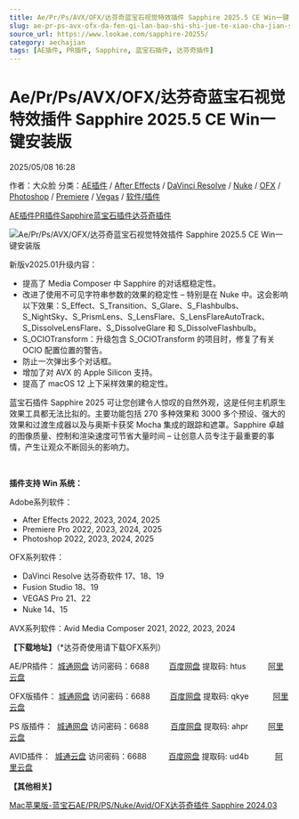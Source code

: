 ```yaml
---
title: Ae/Pr/Ps/AVX/OFX/达芬奇蓝宝石视觉特效插件 Sapphire 2025.5 CE Win一键安装版
slug: ae-pr-ps-avx-ofx-da-fen-qi-lan-bao-shi-shi-jue-te-xiao-cha-jian-sapphire-2025-5-ce-winyi-jian-an-zhuang-ban
source_url: https://www.lookae.com/sapphire-20255/
category: aechajian
tags: [AE插件, PR插件, Sapphire, 蓝宝石插件, 达芬奇插件]
---
```

# Ae/Pr/Ps/AVX/OFX/达芬奇蓝宝石视觉特效插件 Sapphire 2025.5 CE Win一键安装版

2025/05/08 16:28

作者：大众脸
分类：[AE插件](https://www.lookae.com/after-effects/aechajian/) / [After Effects](https://www.lookae.com/after-effects/) / [DaVinci Resolve](https://www.lookae.com/qitarjcj/resolvezy/) / [Nuke](https://www.lookae.com/qitarjcj/nukezy/) / [OFX](https://www.lookae.com/qitarjcj/ofxzy/) / [Photoshop](https://www.lookae.com/qitarjcj/pszy/) / [Premiere](https://www.lookae.com/qitarjcj/premierezy/) / [Vegas](https://www.lookae.com/qitarjcj/vegaszy/) / [软件/插件](https://www.lookae.com/qitarjcj/)

[AE插件](https://www.lookae.com/tag/ae%e6%8f%92%e4%bb%b6/)[PR插件](https://www.lookae.com/tag/pr%e6%8f%92%e4%bb%b6/)[Sapphire](https://www.lookae.com/tag/sapphire/)[蓝宝石插件](https://www.lookae.com/tag/%e8%93%9d%e5%ae%9d%e7%9f%b3%e6%8f%92%e4%bb%b6/)[达芬奇插件](https://www.lookae.com/tag/%e8%be%be%e8%8a%ac%e5%a5%87%e6%8f%92%e4%bb%b6/)

![Ae/Pr/Ps/AVX/OFX/达芬奇蓝宝石视觉特效插件 Sapphire 2025.5 CE Win一键安装版](https://www.lookae.com/wp-content/uploads/2024/11/Sapphire-2025.jpg "Ae/Pr/Ps/AVX/OFX/达芬奇蓝宝石视觉特效插件 Sapphire 2025.5 CE Win一键安装版-LookAE.com")

新版v2025.01升级内容：

* 提高了 Media Composer 中 Sapphire 的对话框稳定性。
* 改进了使用不可见字符串参数的效果的稳定性 – 特别是在 Nuke 中。这会影响以下效果：S\_Effect、S\_Transition、S\_Glare、S\_Flashbulbs、S\_NightSky、S\_PrismLens、S\_LensFlare、S\_LensFlareAutoTrack、S\_DissolveLensFlare、S\_DissolveGlare 和 S\_DissolveFlashbulb。
* S\_OCIOTransform：升级包含 S\_OCIOTransform 的项目时，修复了有关 OCIO 配置位置的警告。
* 防止一次弹出多个对话框。
* 增加了对 AVX 的 Apple Silicon 支持。
* 提高了 macOS 12 上下采样效果的稳定性。

蓝宝石插件 Sapphire 2025 可让您创建令人惊叹的自然外观，这是任何主机原生效果工具都无法比拟的。主要功能包括 270 多种效果和 3000 多个预设、强大的效果和过渡生成器以及与奥斯卡获奖 Mocha 集成的跟踪和遮罩。Sapphire 卓越的图像质量、控制和渲染速度可节省大量时间 – 让创意人员专注于最重要的事情，产生让观众不断回头的影响力。

[﻿](https://cloud.video.taobao.com/play/u/null/p/1/e/6/t/1/435811159933.mp4)

**插件支持 Win 系统：**

Adobe系列软件：

* After Effects 2022, 2023, 2024, 2025
* Premiere Pro 2022, 2023, 2024, 2025
* Photoshop 2022, 2023, 2024, 2025

OFX系列软件：

* DaVinci Resolve 达芬奇软件 17、18、19
* Fusion Studio 18、19
* VEGAS Pro 21、22
* Nuke 14、15

AVX系列软件：Avid Media Composer 2021, 2022, 2023, 2024

**【下载地址】**（\*达芬奇使用请下载OFX系列）

AE/PR插件： [城通网盘](https://url70.ctfile.com/f/2827370-1503945290-aa78c9?p=4431) 访问密码：6688         [百度网盘](https://pan.baidu.com/s/16t-7R8GoIPEUALwAHGs0kw?pwd=htus) 提取码: htus          [阿里云盘](https://www.alipan.com/s/fPBJmPSoCh8)

OFX版插件： [城通网盘](https://url70.ctfile.com/f/2827370-1503945725-0986ea?p=4431) 访问密码：6688         [百度网盘](https://pan.baidu.com/s/1FlcdQjRsC8_vtFefRPRojg?pwd=qkye) 提取码: qkye           [阿里云盘](https://www.alipan.com/s/3RNsyUcw35Y)

PS 版插件：  [城通网盘](https://url70.ctfile.com/f/2827370-1503945440-fa0830?p=4431) 访问密码：6688          [百度网盘](https://pan.baidu.com/s/13lUZwrPn2Bktx6ZuuRpOUQ?pwd=ahpr) 提取码: ahpr         [阿里云盘](https://www.alipan.com/s/SzE3ymw3rUt)

AVID插件：  [城通云盘](https://url70.ctfile.com/f/2827370-1503944645-9c363a?p=4431) 访问密码：6688          [百度网盘](https://pan.baidu.com/s/1UTA4CBP7-3iasnfCqmNeiQ?pwd=ud4b) 提取码: ud4b            [阿里云盘](https://www.alipan.com/s/eufeUGh68GS)

**【其他相关】**

[Mac苹果版-蓝宝石AE/PR/PS/Nuke/Avid/OFX达芬奇插件 Sapphire 2024.03](https://www.lookae.com/sapphire-2024-mac/)

